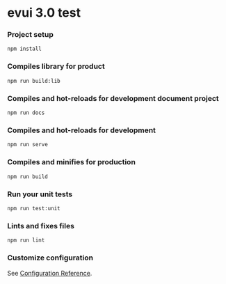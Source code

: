 # evui 3.0 test

### Project setup
```
npm install
```

### Compiles library for product
```
npm run build:lib
```

### Compiles and hot-reloads for development document project
```
npm run docs
```

### Compiles and hot-reloads for development
```
npm run serve
```

### Compiles and minifies for production
```
npm run build
```

### Run your unit tests
```
npm run test:unit
```

### Lints and fixes files
```
npm run lint
```


### Customize configuration
See [Configuration Reference](https://cli.vuejs.org/config/).
